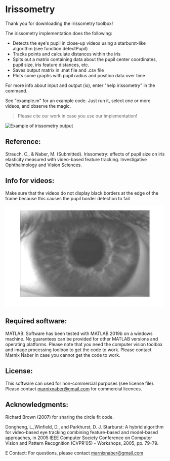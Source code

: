 # Irissometry

Thank you for downloading the irissometry toolbox!

The irissometry implementation does the following:
- Detects the eye's pupil in close-up videos using a starburst-like algorithm (see function detectPupil)
- Tracks points and calculate distances within the iris
- Spits out a matrix containing data about the pupil center coordinates, pupil size, iris feature distances, etc.
- Saves output matrix in .mat file and .csv file
- Plots some graphs with pupil radius and position data over time

For more info about input and output (io), enter "help irissometry" in the command.

See "example.m" for an example code. Just run it, select one or more videos, and observe the magic.

> Please cite our work in case you use our implementation!

![Example of irissometry output](https://www.https://github.com/marnixnaber/Irissometry/blob/main/images/irissometry.png)

## Reference:
Strauch, C., & Naber, M. (Submitted). Irissometry: effects of pupil size on iris elasticity measured with video-based feature tracking. Investigative Ophthalmology and Vision Sciences.

## Info for videos:
Make sure that the videos do not display black borders at the edge of the frame 
because this causes the pupil border detection to fail

![Example of a good video](https://github.com/marnixnaber/Irissometry/blob/main/images/goodVideoForIrissometry.png)

## Required software:
MATLAB. Software has been tested with MATLAB 2019b on a windows machine. 
No guarantees can be provided for other MATLAB versions and operating platforms.
Please note that you need the computer vision toolbox and image processing toolbox to get the code to work.
Please contact Marnix Naber in case you cannot get the code to work.

## License:
This software can used for non-commercial purposes (see license file). Please contact marnixnaber@gmail.com for commercial licences.

## Acknowledgments:
Richard Brown (2007) for sharing the circle fit code.

Dongheng, L.,Winfield, D., and Parkhurst, D. J. Starburst:
A hybrid algorithm for video-based eye tracking combining
feature-based and model-based approaches, in 2005
IEEE Computer Society Conference on Computer Vision
and Pattern Recognition (CVPR'05) - Workshops, 2005,
pp. 79–79.

E Contact:
For questions, please contact marnixnaber@gmail.com
